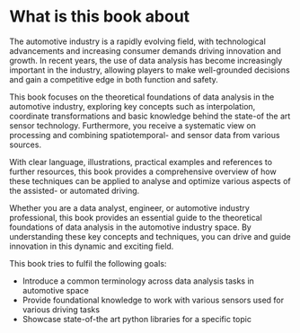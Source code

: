 # What is this book about

The automotive industry is a rapidly evolving field, with technological advancements and increasing consumer demands driving innovation and growth. 
In recent years, the use of data analysis has become increasingly important in the industry, allowing players to make well-grounded decisions
 and gain a competitive edge in both function and safety.

This book focuses on the theoretical foundations of data analysis in the automotive industry, exploring key concepts such as interpolation,
coordinate transformations and basic knowledge behind the state-of the art sensor technology. Furthermore, 
you receive a systematic view on processing and combining spatiotemporal- and sensor data from various sources.

With clear language, illustrations, practical examples and references to further resources, 
this book provides a comprehensive overview of how these techniques can be applied to analyse and
 optimize various aspects of the assisted- or automated driving.

Whether you are a data analyst, engineer, or automotive industry professional, 
this book provides an essential guide to the theoretical foundations of data analysis in the automotive industry space. 
By understanding these key concepts and techniques, you can drive and guide innovation in this dynamic and exciting field.

This book tries to fulfil the following goals:

- Introduce a common terminology across data analysis tasks in automotive space
- Provide foundational knowledge to work with various sensors used for various driving tasks
- Showcase state-of-the art python libraries for a specific topic